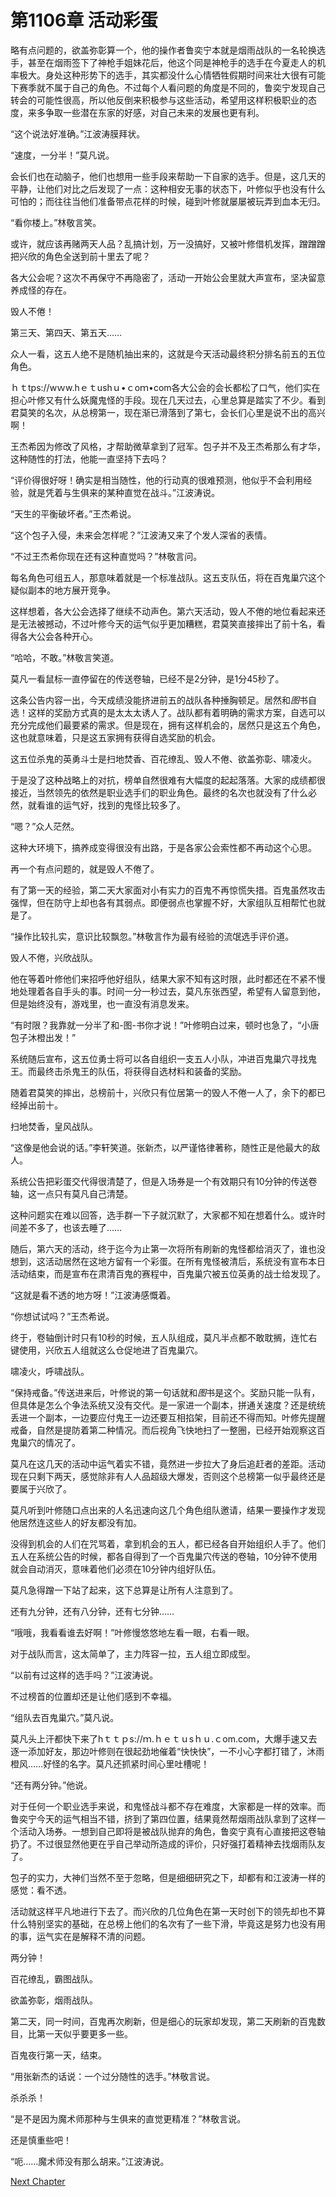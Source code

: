 # 第1106章 活动彩蛋

略有点问题的，欲盖弥彰算一个，他的操作者鲁奕宁本就是烟雨战队的一名轮换选手，甚至在烟雨签下了神枪手姐妹花后，他这个同是神枪手的选手在今夏走人的机率极大。身处这种形势下的选手，其实都没什么心情牺牲假期时间来壮大很有可能下赛季就不属于自己的角色。不过每个人看问题的角度是不同的，鲁奕宁发现自己转会的可能性很高，所以他反倒来积极参与这些活动，希望用这样积极职业的态度，来多争取一些潜在东家的好感，对自己未来的发展也更有利。

“这个说法好准确。”江波涛膜拜状。

“速度，一分半！”莫凡说。

会长们也在动脑子，他们也想用一些手段来帮助一下自家的选手。但是，这几天的平静，让他们对比之后发现了一点：这种相安无事的状态下，叶修似乎也没有什么可怕的；而往往当他们准备带点花样的时候，碰到叶修就屡屡被玩弄到血本无归。

“看你楼上。”林敬言笑。

或许，就应该再赌两天人品？乱搞计划，万一没搞好，又被叶修借机发挥，蹭蹭蹭把兴欣的角色全送到前十里去了呢？

各大公会呢？这次不再保守不再隐密了，活动一开始公会里就大声宣布，坚决留意养成怪的存在。

毁人不倦！

第三天、第四天、第五天……

众人一看，这五人绝不是随机抽出来的，这就是今天活动最终积分排名前五的五位角色。

ｈｔtps://wｗw.hｅｔushｕ•ｃoｍ•com各大公会的会长都松了口气，他们实在担心叶修又有什么妖魔鬼怪的手段。现在几天过去，心里总算是踏实了不少。看到君莫笑的名次，从总榜第一，现在渐已滑落到了第七，会长们心里是说不出的高兴啊！

王杰希因为修改了风格，才帮助微草拿到了冠军。包子并不及王杰希那么有才华，这种随性的打法，他能一直坚持下去吗？

“评价得很好呀！确实是相当随性，他的行动真的很难预测，他似乎不会利用经验，就是凭着与生俱来的某种直觉在战斗。”江波涛说。

“天生的平衡破坏者。”王杰希说。

“这个包子入侵，未来会怎样呢？”江波涛又来了个发人深省的表情。

“不过王杰希你现在还有这种直觉吗？”林敬言问。

每名角色可组五人，那意味着就是一个标准战队。这五支队伍，将在百鬼巢穴这个疑似副本的地方展开竞争。

这样想着，各大公会选择了继续不动声色。第六天活动，毁人不倦的地位看起来还是无法被撼动，不过叶修今天的运气似乎更加糟糕，君莫笑直接摔出了前十名，看得各大公会各种开心。

“哈哈，不敢。”林敬言笑道。

莫凡一看鼠标一直停留在的传送卷轴，已经不是2分钟，是1分45秒了。

这条公告内容一出，今天成绩没能挤进前五的战队各种捶胸顿足。居然和*图*书自选！这样的奖励方式真的是太太太诱人了。战队都有着明确的需求方案，自选可以充分完成他们最要紧的需求。但是现在，拥有这样机会的，居然只是这五个角色，这也就意味着，只是这五家拥有获得自选奖励的机会。

这五位杀鬼的英勇斗士是扫地焚香、百花缭乱、毁人不倦、欲盖弥彰、啸凌火。

于是没了这种战略上的对抗，榜单自然很难有大幅度的起起落落。大家的成绩都很接近，当然领先的依然是职业选手们的职业角色。最终的名次也就没有了什么必然，就看谁的运气好，找到的鬼怪比较多了。

“嗯？”众人茫然。

这种大环境下，搞养成变得很没有出路，于是各家公会索性都不再动这个心思。

再一个有点问题的，就是毁人不倦了。

有了第一天的经验，第二天大家面对小有实力的百鬼不再惊慌失措。百鬼虽然攻击强悍，但在防守上却也各有其弱点。即便弱点也掌握不好，大家组队互相帮忙也就是了。

“操作比较扎实，意识比较飘忽。”林敬言作为最有经验的流氓选手评价道。

毁人不倦，兴欣战队。

他在等着叶修他们来招呼他好组队，结果大家不知有这时限，此时都还在不紧不慢地处理着各自手头的事。时间一分一秒过去，莫凡东张西望，希望有人留意到他，但是始终没有，游戏里，也一直没有消息发来。

“有时限？我靠就一分半了和-图-书你才说！”叶修明白过来，顿时也急了，“小唐包子沐橙出发！”

系统随后宣布，这五位勇士将可以各自组织一支五人小队，冲进百鬼巢穴寻找鬼王。而最终击杀鬼王的队伍，将获得自选材料和装备的奖励。

随着君莫笑的摔出，总榜前十，兴欣只有位居第一的毁人不倦一人了，余下的都已经掉出前十。

扫地焚香，皇风战队。

“这像是他会说的话。”李轩笑道。张新杰，以严谨恪律著称，随性正是他最大的敌人。

系统公告把彩蛋交代得很清楚了，但是入场券是一个有效期只有10分钟的传送卷轴，这一点只有莫凡自己清楚。

这种问题实在难以回答，选手群一下子就沉默了，大家都不知在想着什么。或许时间差不多了，也该去睡了……

随后，第六天的活动，终于迄今为止第一次将所有刷新的鬼怪都给消灭了，谁也没想到，这活动居然在这地方留有一个彩蛋。在所有鬼怪被清后，系统没有宣布本日活动结束，而是宣布在肃清百鬼的赛程中，百鬼巢穴被五位英勇的战士给发现了。

“这就是看不透的地方呀！”江波涛感慨着。

“你想试试吗？”王杰希说。

终于，卷轴倒计时只有10秒的时候，五人队组成，莫凡半点都不敢耽搁，连忙右键使用，兴欣五人组就这么仓促地进了百鬼巢穴。

啸凌火，呼啸战队。

“保持戒备。”传送进来后，叶修说的第一句话就和*图*书是这个。奖励只能一队有，但具体是怎么个争法系统又没有交代。是一家进一个副本，拼通关速度？还是统统丢进一个副本，一边要应付鬼王一边还要互相掐架，目前还不得而知。叶修先提醒戒备，自然是提防着第二种情况。而后视角飞快地扫了一整圈，已经开始观察这百鬼巢穴的情况了。

莫凡在这几天的活动中运气着实不错，竟然进一步拉大了身后追赶者的差距。活动现在只剩下两天，感觉除非有人人品超级大爆发，否则这个总榜第一似乎最终还是要属于兴欣了。

莫凡听到叶修随口点出来的人名迅速向这几个角色组队邀请，结果一要操作才发现他居然连这些人的好友都没有加。

没得到机会的人们在咒骂着，拿到机会的五人，都已经各自开始组织人手了。他们五人在系统公告的时候，都各自得到了一个百鬼巢穴传送的卷轴，10分钟不使用就会自动消灭，意味着他们必须在10分钟内组好队伍。

莫凡急得蹭一下站了起来，这下总算是让所有人注意到了。

还有九分钟，还有八分钟，还有七分钟……

“哦哦，我看看谁去好啊！”叶修慢悠悠地左看一眼，右看一眼。

对于战队而言，这太简单了，主力阵容一拉，五人组立即成型。

“以前有过这样的选手吗？”江波涛说。

不过榜首的位置却还是让他们感到不幸福。

“组队去百鬼巢穴。”莫凡说。

莫凡头上汗都快下来了hｔｔｐs://ｍ.ｈｅｔｕsｈｕ.ｃom.com，大爆手速又去逐一添加好友，那边叶修则在很起劲地催着“快快快”，一不小心字都打错了，沐雨橙风……好怪的名字。莫凡还抓紧时间心里吐槽呢！

“还有两分钟。”他说。

对于任何一个职业选手来说，和鬼怪战斗都不存在难度，大家都是一样的效率。而鲁奕宁今天的运气相当不错，挤到了第四位置，结果竟然帮烟雨战队拿到了这样一个活动入场券。一想到自己即将是被战队抛弃的角色，鲁奕宁真有心直接把这卷轴扔了。不过很显然他更在乎自己举动所造成的评价，只好强打着精神去找烟雨队友了。

包子的实力，大神们当然不至于忽略，但是细细研究之下，却都有和江波涛一样的感觉：看不透。

活动就这样平凡地进行下去了。而兴欣的几位角色在第一天时创下的领先却也不算什么特别坚实的基础，在总榜上他们的名次有了一些下滑，毕竟这是努力也没有用的事，运气实在是解释不清的问题。

两分钟！

百花缭乱，霸图战队。

欲盖弥彰，烟雨战队。

第二天，同一时间，百鬼再次刷新，但是细心的玩家却发现，第二天刷新的百鬼数目，比第一天似乎要更多一些。

百鬼夜行第一天，结束。

“用张新杰的话说：一个过分随性的选手。”林敬言说。

杀杀杀！

“是不是因为魔术师那种与生俱来的直觉更精准？”林敬言说。

还是慎重些吧！

“呃……魔术师没有那么胡来。”江波涛说。



[Next Chapter](%E7%AC%AC1107%E7%AB%A0%20%E7%99%BE%E9%AC%BC%E5%B7%A2%E7%A9%B4.md)